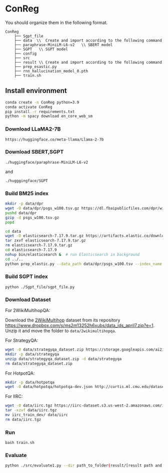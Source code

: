 # ConReg

You should organize them in the following format.

```
ConReg
    ├── Sgpt_file  
    ├── data  \\  Create and import according to the following command
    ├── paraphrase-MiniLM-L6-v2   \\ SBERT model
    ├── SGPT   \\ SGPT model
    ├── config
    ├── src
    ├── result \\ Create and import according to the following command
    ├── prep_esastic.py
    ├── rnn_hallucination_model_0.pth
    ├── train.sh
```

## Install environment

```bash
conda create -n ConReg python=3.9
conda activate ConReg
pip install -r requirements.txt
python -m spacy download en_core_web_sm
```

### Download LLaMA2-7B

```
https://huggingface.co/meta-llama/Llama-2-7b
```


### Download SBERT,SGPT

```
./huggingface/paraphrase-MiniLM-L6-v2
```
and
```
./hugggingface/SGPT
```

### Build BM25 index


```bash
mkdir -p data/dpr
wget -O data/dpr/psgs_w100.tsv.gz https://dl.fbaipublicfiles.com/dpr/wikipedia_split/psgs_w100.tsv.gz
pushd data/dpr
gzip -d psgs_w100.tsv.gz
popd
```

```bash
cd data
wget -O elasticsearch-7.17.9.tar.gz https://artifacts.elastic.co/downloads/elasticsearch/elasticsearch-7.17.9-linux-x86_64.tar.gz  # download Elasticsearch
tar zxvf elasticsearch-7.17.9.tar.gz
rm elasticsearch-7.17.9.tar.gz 
cd elasticsearch-7.17.9
nohup bin/elasticsearch &  # run Elasticsearch in background
cd ../..
python prep_elastic.py --data_path data/dpr/psgs_w100.tsv --index_name wiki  # build index
```


### Build SGPT index

```
python ./Sgpt_file/sgpt_file.py
```

### Download Dataset

For 2WikiMultihopQA:

Download the [2WikiMultihop](https://www.dropbox.com/s/ms2m13252h6xubs/data_ids_april7.zip?e=1) dataset from its repository <https://www.dropbox.com/s/ms2m13252h6xubs/data_ids_april7.zip?e=1>. Unzip it and move the folder to `data/2wikimultihopqa`.

For StrategyQA:

```bash
wget -O data/strategyqa_dataset.zip https://storage.googleapis.com/ai2i/strategyqa/data/strategyqa_dataset.zip
mkdir -p data/strategyqa
unzip data/strategyqa_dataset.zip -d data/strategyqa
rm data/strategyqa_dataset.zip 
```

For HotpotQA:

```bash
mkdir -p data/hotpotqa
wget -O data/hotpotqa/hotpotqa-dev.json http://curtis.ml.cmu.edu/datasets/hotpot/hotpot_dev_distractor_v1.json
```

For IIRC:

```bash
wget -O data/iirc.tgz https://iirc-dataset.s3.us-west-2.amazonaws.com/iirc_train_dev.tgz
tar -xzvf data/iirc.tgz
mv iirc_train_dev/ data/iirc
rm data/iirc.tgz
```



### Run

```
bash train.sh
```

### Evaluate


```bash
python ./src/evaluate1.py --dir path_to_folder(result/[result path and name]])
```
